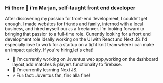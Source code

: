 ### Hi there 👋 i'm Marjan, self-taught front end developer

<!--
**maci-kb24/maci-kb24** is a ✨ _special_ ✨ repository because its `README.md` (this file) appears on your GitHub profile.

Here are some ideas to get you started:

- 🔭 I’m currently working on ...
- 🌱 I’m currently learning ...
- 👯 I’m looking to collaborate on ...
- 🤔 I’m looking for help with ...
- 💬 Ask me about ...
- 📫 How to reach me: ...
- 😄 Pronouns: ...
- ⚡ Fun fact: ...
-->

After discovering my passion for front-end development, I couldn’t get enough. I made websites for friends and family, interned with a local business, and hired myself out as a freelancer. I’m looking forward to bringing that passion to a full-time role. Currently looking for a front end development role ideally working on the UI with React and Next JS. I'd especially love to work for a startup on a tight knit team where i can make an impact quickly. If you're hiring,let's chat!

 - 🔭 I’m currently working on Juventus web app,working on the dashboard layout,add matches & players functionality to firebase.
 - 🌱 I’m currently learning Next JS.
 - ⚡ Fun fact: Juventus fan, fino alla fine!
